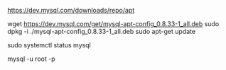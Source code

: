 https://dev.mysql.com/downloads/repo/apt

wget https://dev.mysql.com/get/mysql-apt-config_0.8.33-1_all.deb
sudo dpkg -i ./mysql-apt-config_0.8.33-1_all.deb
sudo apt-get update


sudo systemctl status mysql


mysql -u root -p


